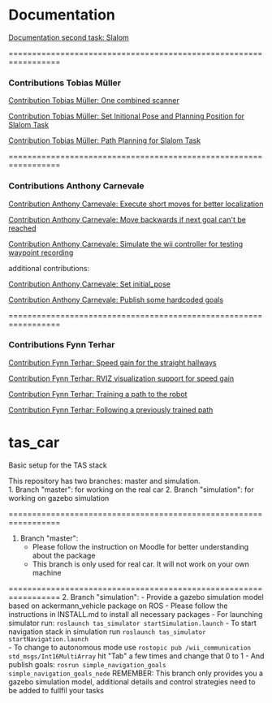 # Documentation

[Documentation second task: Slalom](task2/README.md)

=================================================================

### Contributions Tobias Müller

[Contribution Tobias Müller: One combined scanner](two_scans/README.md)

[Contribution Tobias Müller: Set Initional Pose and Planning Position for Slalom Task](task2/Contribution_Tobias_Mueller_Set_Initional_Pose_and_Planning_Position.md)

[Contribution Tobias Müller: Path Planning for Slalom Task](task2/Contribution_Tobias_Mueller_Path_Planning.md)

=================================================================

### Contributions Anthony Carnevale

[Contribution Anthony Carnevale: Execute short moves for better localization](publish_short_moves/README.md)

[Contribution Anthony Carnevale: Move backwards if next goal can't be reached](detect_stuck/README.md)

[Contribution Anthony Carnevale: Simulate the wii controller for testing waypoint recording](keyboard_sim/README.md)

additional contributions:

[Contribution Anthony Carnevale: Set initial_pose](publish_pose_init)

[Contribution Anthony Carnevale: Publish some hardcoded goals](publish_goals)

=================================================================

### Contributions Fynn Terhar

[Contribution Fynn Terhar: Speed gain for the straight hallways](tas_speed_gain/README.md)

[Contribution Fynn Terhar: RVIZ visualization support for speed gain](tas_speed_gain/README.md)

[Contribution Fynn Terhar: Training a path to the robot](tas_waypoints/README.md)

[Contribution Fynn Terhar: Following a previously trained path](tas_waypoints/README.md)

tas_car
=======
Basic setup for the TAS stack

This repository has two branches: master and simulation.	
	1. Branch "master": for working on the real car
	2. Branch "simulation": for working on gazebo simulation

=================================================================

1. Branch "master":
	- Please follow the instruction on Moodle for better understanding about the package
	- This branch is only used for real car. It will not work on your own machine

=================================================================
2. Branch "simulation":
	- Provide a gazebo simulation model based on ackermann_vehicle package on ROS
	- Please follow the instructions in INSTALL.md to install all necessary packages
	- For launching simulator run:
		`roslaunch tas_simulator startSimulation.launch`
	- To start navigation stack in simulation run
		`roslaunch tas_simulator startNavigation.launch`	
	- To change to autonomous mode use
		`rostopic pub /wii_communication std_msgs/Int16MultiArray`
	hit "Tab" a few times and change that 0 to 1
	- And publish goals:
		`rosrun simple_navigation_goals simple_navigation_goals_node` 
   REMEMBER: This branch only provides you a gazebo simulation model, additional details and control strategies need to be added to fullfil your tasks
			
